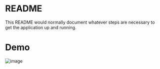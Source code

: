 # README

This README would normally document whatever steps are necessary to get the
application up and running.

# Demo

![image](https://user-images.githubusercontent.com/69473375/146720289-d99637d2-7dbf-4830-95e6-b0a6d61db7d5.png)
